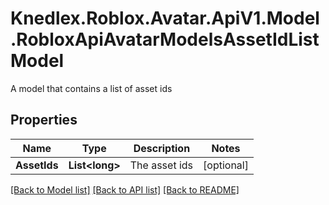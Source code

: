 # Knedlex.Roblox.Avatar.ApiV1.Model.RobloxApiAvatarModelsAssetIdListModel
A model that contains a list of asset ids

## Properties

Name | Type | Description | Notes
------------ | ------------- | ------------- | -------------
**AssetIds** | **List&lt;long&gt;** | The asset ids | [optional] 

[[Back to Model list]](../README.md#documentation-for-models) [[Back to API list]](../README.md#documentation-for-api-endpoints) [[Back to README]](../README.md)

